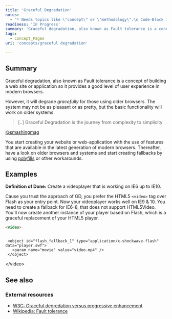 ```yaml
---
title: 'Graceful Degradation'
notes:
  - "* Needs topics like \"concept\" or \"methodology\".\n Code-Block in second example doesn't work as expected (some lines missing: source tags doen't show up)"
readiness: 'In Progress'
summary: 'Graceful degradation, also known as Fault tolerance is a concept of building a web site or application so it provides a good level of user experience in modern browsers.'
tags:
  - Concept_Pages
uri: 'concepts/graceful degradation'

---
```

## Summary

Graceful degradation, also known as Fault tolerance is a concept of building a web site or application so it provides a good level of user experience in modern browsers.

 However, it will degrade *gracefully* for those using older browsers. The system may not be as pleasant or as pretty, but the basic functionality will work on older systems.

> [..] Graceful Degradation is the journey from complexity to simplicity

[@smashingmag](http://www.smashingmagazine.com/2009/04/22/progressive-enhancement-what-it-is-and-how-to-use-it/)

You start creating your website or web-application with the use of features that are available in the latest generation of modern browsers. Thereafter, have a look on older browsers and systems and start creating fallbacks by using [polyfills](/concepts/polyfill) or other workarounds.

## Examples

**Definition of Done:** Create a videoplayer that is working on IE6 up to IE10.

Cause you trust the approach of GD, you prefer the HTML5 `<video>` tag over Flash as your entry point. Now your videoplayer works well on IE9 & 10. You need to create a fallback for IE6-8, that does not support HTML5Video. You'll now create another instance of your player based on Flash, which is a graceful replacement of your HTML5 player.

``` html
<video>



```

     <object id="flash_fallback_1" type="application/x-shockwave-flash" data="player.swf">
       <param name="movie" value="video.mp4" />
     </object>

\</video\>

</pre>

## See also

### External resources

-   [W3C: Graceful degredation versus progressive enhancement](http://www.w3.org/wiki/Graceful_degredation_versus_progressive_enhancement)
-   [Wikipedia: Fault tolerance](http://en.wikipedia.org/wiki/Fault_tolerance)

